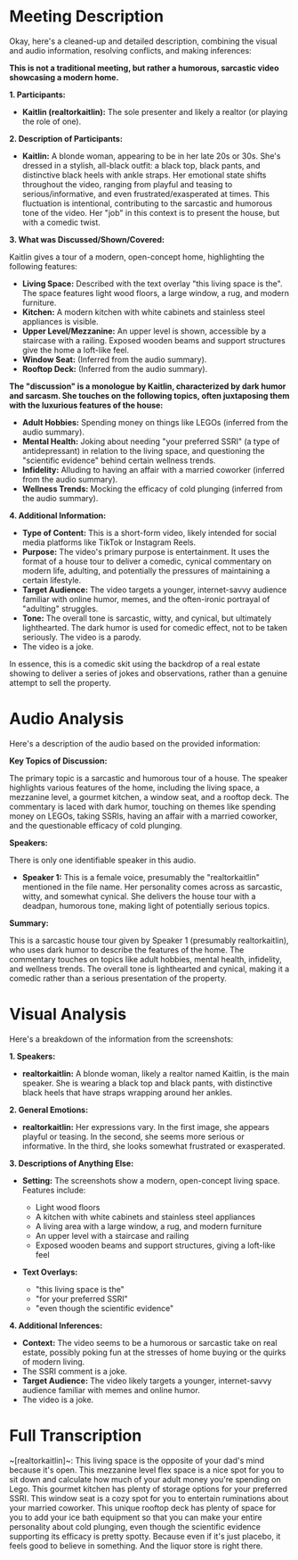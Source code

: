 # Meeting Description

Okay, here's a cleaned-up and detailed description, combining the visual and audio information, resolving conflicts, and making inferences:

**This is not a traditional meeting, but rather a humorous, sarcastic video showcasing a modern home.**

**1. Participants:**

*   **Kaitlin (realtorkaitlin):** The sole presenter and likely a realtor (or playing the role of one).

**2. Description of Participants:**

*   **Kaitlin:** A blonde woman, appearing to be in her late 20s or 30s. She's dressed in a stylish, all-black outfit: a black top, black pants, and distinctive black heels with ankle straps. Her emotional state shifts throughout the video, ranging from playful and teasing to serious/informative, and even frustrated/exasperated at times. This fluctuation is intentional, contributing to the sarcastic and humorous tone of the video. Her "job" in this context is to present the house, but with a comedic twist.

**3. What was Discussed/Shown/Covered:**

Kaitlin gives a tour of a modern, open-concept home, highlighting the following features:

*   **Living Space:** Described with the text overlay "this living space is the". The space features light wood floors, a large window, a rug, and modern furniture.
*   **Kitchen:** A modern kitchen with white cabinets and stainless steel appliances is visible.
*   **Upper Level/Mezzanine:** An upper level is shown, accessible by a staircase with a railing. Exposed wooden beams and support structures give the home a loft-like feel.
*   **Window Seat:** (Inferred from the audio summary).
*   **Rooftop Deck:** (Inferred from the audio summary).

**The "discussion" is a monologue by Kaitlin, characterized by dark humor and sarcasm. She touches on the following topics, often juxtaposing them with the luxurious features of the house:**

*   **Adult Hobbies:** Spending money on things like LEGOs (inferred from the audio summary).
*   **Mental Health:** Joking about needing "your preferred SSRI" (a type of antidepressant) in relation to the living space, and questioning the "scientific evidence" behind certain wellness trends.
*   **Infidelity:** Alluding to having an affair with a married coworker (inferred from the audio summary).
*   **Wellness Trends:** Mocking the efficacy of cold plunging (inferred from the audio summary).

**4. Additional Information:**

*   **Type of Content:** This is a short-form video, likely intended for social media platforms like TikTok or Instagram Reels.
*   **Purpose:** The video's primary purpose is entertainment. It uses the format of a house tour to deliver a comedic, cynical commentary on modern life, adulting, and potentially the pressures of maintaining a certain lifestyle.
*   **Target Audience:** The video targets a younger, internet-savvy audience familiar with online humor, memes, and the often-ironic portrayal of "adulting" struggles.
*   **Tone:** The overall tone is sarcastic, witty, and cynical, but ultimately lighthearted. The dark humor is used for comedic effect, not to be taken seriously. The video is a parody.
* The video is a joke.

In essence, this is a comedic skit using the backdrop of a real estate showing to deliver a series of jokes and observations, rather than a genuine attempt to sell the property.



# Audio Analysis

Here's a description of the audio based on the provided information:

**Key Topics of Discussion:**

The primary topic is a sarcastic and humorous tour of a house. The speaker highlights various features of the home, including the living space, a mezzanine level, a gourmet kitchen, a window seat, and a rooftop deck. The commentary is laced with dark humor, touching on themes like spending money on LEGOs, taking SSRIs, having an affair with a married coworker, and the questionable efficacy of cold plunging.

**Speakers:**

There is only one identifiable speaker in this audio.

*   **Speaker 1:** This is a female voice, presumably the "realtorkaitlin" mentioned in the file name. Her personality comes across as sarcastic, witty, and somewhat cynical. She delivers the house tour with a deadpan, humorous tone, making light of potentially serious topics.

**Summary:**

This is a sarcastic house tour given by Speaker 1 (presumably realtorkaitlin), who uses dark humor to describe the features of the home. The commentary touches on topics like adult hobbies, mental health, infidelity, and wellness trends. The overall tone is lighthearted and cynical, making it a comedic rather than a serious presentation of the property.



# Visual Analysis

Here's a breakdown of the information from the screenshots:

**1. Speakers:**

*   **realtorkaitlin:** A blonde woman, likely a realtor named Kaitlin, is the main speaker. She is wearing a black top and black pants, with distinctive black heels that have straps wrapping around her ankles.

**2. General Emotions:**

*   **realtorkaitlin:** Her expressions vary. In the first image, she appears playful or teasing. In the second, she seems more serious or informative. In the third, she looks somewhat frustrated or exasperated.

**3. Descriptions of Anything Else:**

*   **Setting:** The screenshots show a modern, open-concept living space. Features include:
    *   Light wood floors
    *   A kitchen with white cabinets and stainless steel appliances
    *   A living area with a large window, a rug, and modern furniture
    *   An upper level with a staircase and railing
    *   Exposed wooden beams and support structures, giving a loft-like feel

*   **Text Overlays:**
    *   "this living space is the"
    *   "for your preferred SSRI"
    *   "even though the scientific evidence"

**4. Additional Inferences:**

*   **Context:** The video seems to be a humorous or sarcastic take on real estate, possibly poking fun at the stresses of home buying or the quirks of modern living.
* The SSRI comment is a joke.
*   **Target Audience:** The video likely targets a younger, internet-savvy audience familiar with memes and online humor.
* The video is a joke.




# Full Transcription

~[realtorkaitlin]~: This living space is the opposite of your dad's mind because it's open. This mezzanine level flex space is a nice spot for you to sit down and calculate how much of your adult money you're spending on Lego. This gourmet kitchen has plenty of storage options for your preferred SSRI. This window seat is a cozy spot for you to entertain ruminations about your married coworker. This unique rooftop deck has plenty of space for you to add your ice bath equipment so that you can make your entire personality about cold plunging, even though the scientific evidence supporting its efficacy is pretty spotty. Because even if it's just placebo, it feels good to believe in something. And the liquor store is right there.